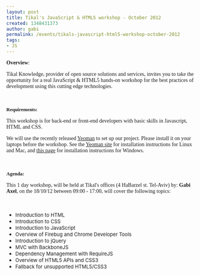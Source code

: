 ```yaml
---
layout: post
title: Tikal's JavaScript & HTML5 workshop - October 2012
created: 1348431373
author: gabi
permalink: /events/tikals-javascript-html5-workshop-october-2012
tags:
- JS
---
```

<p><span style="font-family: Verdana;"><strong>Overview</strong>: </span></p>
<p><span style="font-family: Verdana;">Tikal Knowledge, provider of open source solutions and services, invites you to take the </span><span style="font-family: Verdana;">opportunity for a real JavaScript &amp; HTML5 hands-on workshop for the best practices </span><span style="font-family: Verdana;">of development using this cutting edge technologies.</span></p>
<p>&nbsp;</p>
<p><span style="font-family: Verdana;"><span style="font-size: small;"><strong>Requirements: </strong></span></span></p>
<p><span style="font-family: Verdana;">This workshop is for back-end or front-end developers with basic skills in Javascript, HTML and CSS.</span></p>
<p><span style="font-family: Verdana;">We will use the recently released </span><a href="http://yeoman.io"><span style="font-family: Verdana;">Yeoman</span></a><span style="font-family: Verdana;"> to set up our project. Please install it on your laptops before the workshop. See the </span><a href="http://yeoman.io"><span style="font-family: Verdana;">Yeoman site</span></a><span style="font-family: Verdana;"> for installation instructions for Linux and Mac, and </span><a href="http://www.decodize.com/css/installing-yeoman-front-end-development-stack-windows/"><span style="font-family: Verdana;">this page</span></a><span style="font-family: Verdana;"> for installation instructions for Windows.</span></p>
<p>&nbsp;</p>
<p><span style="font-family: Verdana;"><span style="font-size: small;"><strong>Agenda: </strong></span></span></p>
<p><span style="font-family: Verdana;">This 1 day workshop, will be held at Tikal&#39;s offices (4 HaBarzel st. Tel-Aviv) by:&nbsp;<strong>Gabi Axel</strong>, on the 18/10/12 between 09:00 - 17:00, will cover the following topics:</span></p>
<p>&nbsp;</p>
<ul>
	<li>
		<span style="font-size: small; ">Introduction to HTML</span></li>
	<li>
		<span style="font-size: small; ">Introduction to CSS</span></li>
	<li>
		<span style="font-size: small; ">Introduction to JavaScript</span></li>
	<li>
		<span style="font-size: small; ">Overview of Firebug and Chrome Developer Tools</span></li>
	<li>
		<span style="font-size: small; ">Introduction to jQuery</span></li>
	<li>
		<span style="font-size: small; ">MVC with BackboneJS</span></li>
	<li>
		<span style="font-size: small; ">Dependency Management with RequireJS</span></li>
	<li>
		<span style="font-size: small; ">Overview of HTML5 APIs and CSS3</span></li>
	<li>
		<span style="font-size: small; ">Fallback for unsupported HTML5/CSS3</span></li>
</ul>
<p>&nbsp;</p>
<p>&nbsp;</p>
<p><a href="http://www.meetup.com/Tikal-TCE/events/83733582/"><img alt="" border="0" src="http://www.tikalk.com/files/upload/1/Screen%20shot%202012-05-31%20at%2010.54.48%20AM.png" /></a></p>
<p>&nbsp;</p>
<p>&nbsp;</p>
<p>&nbsp;</p>
